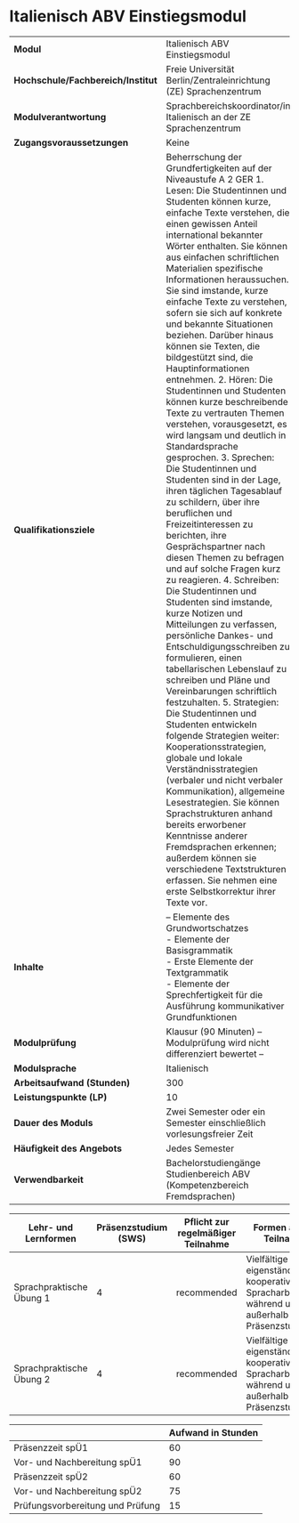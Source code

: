 # Italienisch ABV Einstiegsmodul
|                                    |   |
|------------------------------------|---|
|**Modul**                           | Italienisch ABV Einstiegsmodul |
|**Hochschule/Fachbereich/Institut** | Freie Universität Berlin/Zentraleinrichtung (ZE) Sprachenzentrum |
|**Modulverantwortung**              | Sprachbereichskoordinator/in Italienisch an der ZE Sprachenzentrum |
|**Zugangsvoraussetzungen**          | Keine |
|**Qualifikationsziele**             | Beherrschung der Grundfertigkeiten auf der Niveaustufe A 2 GER 1. Lesen: Die Studentinnen und Studenten können kurze, einfache Texte verstehen, die einen gewissen Anteil international bekannter Wörter enthalten. Sie können aus einfachen schriftlichen Materialien spezifische Informationen heraussuchen. Sie sind imstande, kurze einfache Texte zu verstehen, sofern sie sich auf konkrete und bekannte Situationen beziehen. Darüber hinaus können sie Texten, die bildgestützt sind, die Hauptinformationen entnehmen. 2. Hören: Die Studentinnen und Studenten können kurze beschreibende Texte zu vertrauten Themen verstehen, vorausgesetzt, es wird langsam und deutlich in Standardsprache gesprochen. 3. Sprechen: Die Studentinnen und Studenten sind in der Lage, ihren täglichen Tagesablauf zu schildern, über ihre beruflichen und Freizeitinteressen zu berichten, ihre Gesprächspartner nach diesen Themen zu befragen und auf solche Fragen kurz zu reagieren. 4. Schreiben: Die Studentinnen und Studenten sind imstande, kurze Notizen und Mitteilungen zu verfassen, persönliche Dankes- und Entschuldigungsschreiben zu formulieren, einen tabellarischen Lebenslauf zu schreiben und Pläne und Vereinbarungen schriftlich festzuhalten. 5. Strategien: Die Studentinnen und Studenten entwickeln folgende Strategien weiter: Kooperationsstrategien, globale und lokale Verständnisstrategien (verbaler und nicht verbaler Kommunikation), allgemeine Lesestrategien. Sie können Sprachstrukturen anhand bereits erworbener Kenntnisse anderer Fremdsprachen erkennen; außerdem können sie verschiedene Textstrukturen erfassen. Sie nehmen eine erste Selbstkorrektur ihrer Texte vor. |
|**Inhalte**                         | – Elemente des Grundwortschatzes<br>- Elemente der Basisgrammatik<br>- Erste Elemente der Textgrammatik<br>- Elemente der Sprechfertigkeit für die Ausführung kommunikativer Grundfunktionen |
|**Modulprüfung**                    | Klausur (90 Minuten) – Modulprüfung wird nicht differenziert bewertet – |
|**Modulsprache**                    | Italienisch |
|**Arbeitsaufwand (Stunden)**        | 300 |
|**Leistungspunkte (LP)**            | 10 |
|**Dauer des Moduls**                | Zwei Semester oder ein Semester einschließlich vorlesungsfreier Zeit |
|**Häufigkeit des Angebots**         | Jedes Semester |
|**Verwendbarkeit**                  | Bachelorstudiengänge Studienbereich ABV<br>(Kompetenzbereich Fremdsprachen) |

| Lehr- und Lernformen | Präsenzstudium <br> (SWS) | Pflicht zur regelmäßiger Teilnahme | Formen aktiver Teilnahme |
| ---------------------|---------------------------|------------------------------------|------------------------- |
| Sprachpraktische Übung 1 | 4                         | recommended                        | Vielfältige eigenständige und kooperative Spracharbeit während und außerhalb der Präsenzstudienzeit |
| Sprachpraktische Übung 2 | 4                         | recommended                        | Vielfältige eigenständige und kooperative Spracharbeit während und außerhalb der Präsenzstudienzeit |

|   | Aufwand in Stunden |
| - |--------------------|
| Präsenzzeit spÜ1                         | 60    |
| Vor- und Nachbereitung spÜ1              | 90    |
| Präsenzzeit spÜ2                         | 60    |
| Vor- und Nachbereitung spÜ2              | 75    |
| Prüfungsvorbereitung und Prüfung         | 15    |
